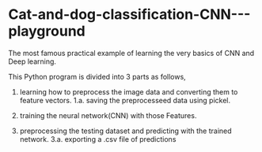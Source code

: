 # Cat-and-dog-classification-CNN---playground
The most famous practical example of learning the very basics of CNN and Deep learning.

This Python program is divided into 3 parts as follows,

1. learning how to preprocess the image data and converting them to feature vectors.                                                          1.a. saving the preprocesseed data using pickel.
   
2. training the neural network(CNN) with those Features.
  
3. preprocessing the testing dataset and predicting with the trained network.                                                                3.a. exporting a .csv file of predictions

